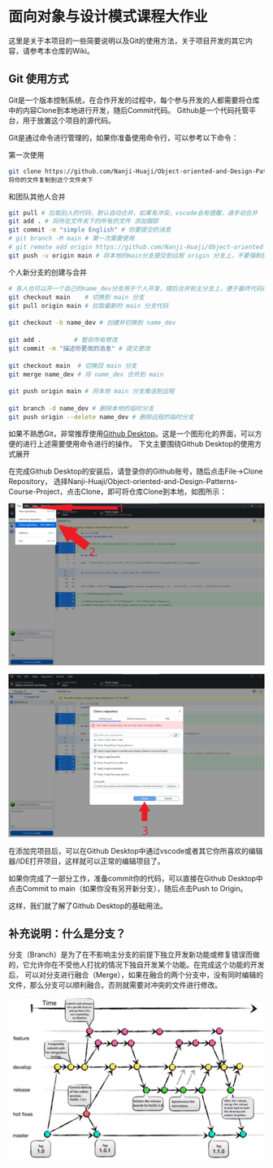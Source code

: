 # 面向对象与设计模式课程大作业

这里是关于本项目的一些简要说明以及Git的使用方法，关于项目开发的其它内容，请参考本仓库的Wiki。


## Git 使用方式

Git是一个版本控制系统，在合作开发的过程中，每个参与开发的人都需要将仓库中的内容Clone到本地进行开发，随后Commit代码。
Github是一个代码托管平台，用于放置这个项目的源代码。

Git是通过命令进行管理的，如果你准备使用命令行，可以参考以下命令：

第一次使用
```bash
git clone https://github.com/Nanji-Huaji/Object-oriented-and-Design-Patterns-Course-Project.git
将你的文件复制到这个文件夹下

```
和团队其他人合并
```bash
git pull # 拉取别人的代码，默认自动合并，如果有冲突，vscode会有提醒，请手动合并
git add . # 将所在文件夹下的所有的文件 添加跟踪
git commit -m "simple English" # 你要提交的消息
# git branch -M main # 第一次需要使用
# git remote add origin https://github.com/Nanji-Huaji/Object-oriented-and-Design-Patterns-Course-Project.git 第一次需要使用，如果是clone下来的不用
git push -u origin main # 将本地的main分支提交到远程 origin 分支上，不要强制提交，记得开setproxy
```
个人新分支的创建与合并
```bash
# 各人也可以开一个自己的name_dev分支用于个人开发，随后合并到主分支上，便于最终代码的维护
git checkout main    # 切换到 main 分支
git pull origin main # 拉取最新的 main 分支代码

git checkout -b name_dev # 创建并切换到 name_dev

git add .         # 暂存所有修改
git commit -m "描述你更改的消息" # 提交更改

git checkout main  # 切换回 main 分支
git merge name_dev # 将 name_dev 合并到 main

git push origin main # 将本地 main 分支推送到远程

git branch -d name_dev # 删除本地的临时分支
git push origin --delete name_dev # 删除远程的临时分支
```

如果不熟悉Git，非常推荐使用[Github Desktop](https://github.com/apps/desktop)。这是一个图形化的界面，可以方便的进行上述需要使用命令进行的操作。
下文主要围绕Github Desktop的使用方式展开

在完成Github Desktop的安装后，请登录你的Github账号，随后点击File->Clone Repository，
选择Nanji-Huaji/Object-oriented-and-Design-Patterns-Course-Project，点击Clone，即可将仓库Clone到本地，如图所示：

![Clone Repository](figure/clone-repository.png)

![Clone Repository](figure/Clone-repository-1.png)

在添加完项目后，可以在Github Desktop中通过vscode或者其它你所喜欢的编辑器/IDE打开项目，这样就可以正常的编辑项目了。

如果你完成了一部分工作，准备commit你的代码，可以直接在Github Desktop中点击Commit to main（如果你没有另开新分支），随后点击Push to Origin。

这样，我们就了解了Github Desktop的基础用法。

## 补充说明：什么是分支？

分支（Branch）是为了在不影响主分支的前提下独立开发新功能或修复错误而做的，它允许你在不受他人打扰的情况下独自开发某个功能。在完成这个功能的开发后，
可以对分支进行融合（Merge），如果在融合的两个分支中，没有同时编辑的文件，那么分支可以顺利融合。否则就需要对冲突的文件进行修改。

![Branch](figure/branch.png)

